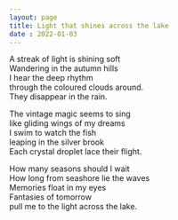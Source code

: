 ```yaml
---
layout: page
title: Light that shines across the lake
date : 2022-01-03
---
```


A streak of light is shining soft  <br>
Wandering in the autumn hills  <br>
I hear the deep rhythm   <br>
through the coloured clouds around. <br>
They disappear in the rain.  <br>

The vintage magic seems to sing  <br>
like gliding wings of my dreams  <br>
I swim to watch the fish  <br>
leaping in the silver brook  <br>
Each crystal droplet lace their flight.<br>  

How many seasons should I wait  <br>
How long from seashore lie the waves<br>
Memories float in my eyes  <br>
Fantasies of tomorrow  <br>
pull me to the light across the lake.<br>
